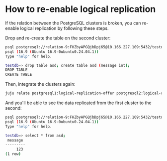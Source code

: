 # How to re-enable logical replication

If the relation between the PostgreSQL clusters is broken, you can re-enable logical replication by following these steps.

Drop and re-create the table on the second cluster:
```sh
psql postgresql://relation-9:FHZbyAPGQjbDpj65@10.166.227.109:5432/testdb
psql (16.9 (Ubuntu 16.9-0ubuntu0.24.04.1))
Type "help" for help.

testdb=> drop table asd; create table asd (message int);
DROP TABLE
CREATE TABLE
```

Then, integrate the clusters again:
```sh
juju relate postgresql1:logical-replication-offer postgresql2:logical-replication
```

And you'll be able to see the data replicated from the first cluster to the second:
```sh
psql postgresql://relation-9:FHZbyAPGQjbDpj65@10.166.227.109:5432/testdb
psql (16.9 (Ubuntu 16.9-0ubuntu0.24.04.1))
Type "help" for help.

testdb=> select * from asd;
 message
---------
     123
(1 row)
```
